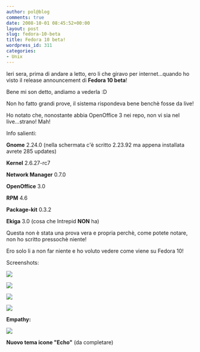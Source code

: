 ```yaml
---
author: pol@blog
comments: true
date: 2008-10-01 08:45:52+00:00
layout: post
slug: fedora-10-beta
title: Fedora 10 beta!
wordpress_id: 311
categories:
- Unix
---
```


Ieri sera, prima di andare a letto, ero li che giravo per internet...quando ho visto il release announcement di **Fedora 10 beta**!

Bene mi son detto, andiamo a vederla :D

Non ho fatto grandi prove, il sistema rispondeva bene benchè fosse da live!

Ho notato che, nonostante abbia OpenOffice 3 nei repo, non vi sia nel live...strano! Mah!

Info salienti:


**Gnome** 2.24.0 (nella schermata c'è scritto 2.23.92 ma appena installata avrete 285 updates)




**Kernel** 2.6.27-rc7




**Network Manager** 0.7.0




**OpenOffice** 3.0




**RPM** 4.6




**Package-kit** 0.3.2




**Ekiga** 3.0 (cosa che Intrepid **NON** ha)



Questa non è stata una prova vera e propria perchè, come potete notare, non ho scritto pressochè niente!

Ero solo li a non far niente e ho voluto vedere come viene su Fedora 10!

Screenshots:

[![](http://www.allfreeportal.com/imghost/thumbs/620849schermata.png)](http://www.allfreeportal.com/imghost/viewer.php?id=620849schermata.png)

[![](http://www.allfreeportal.com/imghost/thumbs/512792Screenshot.png)](http://www.allfreeportal.com/imghost/viewer.php?id=512792Screenshot.png)

[![](http://www.allfreeportal.com/imghost/thumbs/340945Screenshot-1.png)](http://www.allfreeportal.com/imghost/viewer.php?id=340945Screenshot-1.png)

[![](http://www.allfreeportal.com/imghost/thumbs/520429Screenshot-2.png)](http://www.allfreeportal.com/imghost/viewer.php?id=520429Screenshot-2.png)

**Empathy:**

[![](http://www.allfreeportal.com/imghost/thumbs/661628Screenshot-3.png)](http://www.allfreeportal.com/imghost/viewer.php?id=661628Screenshot-3.png)


**Nuovo tema icone "Echo"** (da completare)
